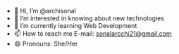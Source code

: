 - 👋 Hi, I’m @archisonal
- 👀 I’m interested in knowing about new technologies
- 🌱 I’m currently learning Web Development
- 📫 How to reach me E-mail: sonalarcchi21@gmail.com
- 😄 Pronouns: She/Her

<!---
archisonal/archisonal is a ✨ special ✨ repository because its `README.md` (this file) appears on your GitHub profile.
You can click the Preview link to take a look at your changes.
--->
